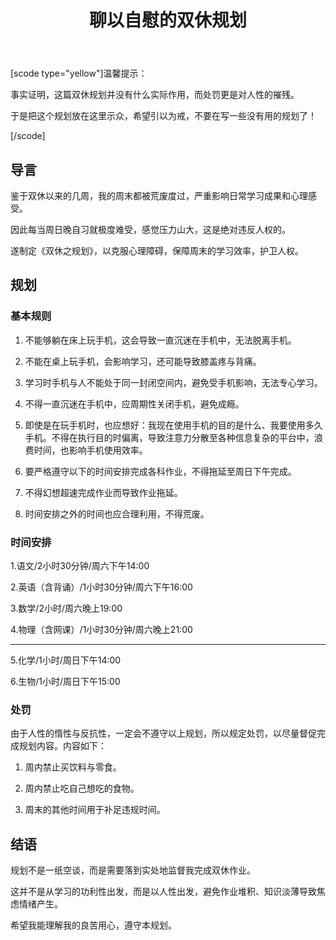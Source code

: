 ﻿---
published: 2025-04-05T10:50:00.000Z
title: 聊以自慰的双休规划
slug: liaoyiziweideshuangxiuguihua
description: scodetypeyellow温馨提示事实证明，这篇双休规划
tags: [随笔]
featured: false
draft: false
excerpt: scodetypeyellow温馨提示事实证明，这篇双休规划并没有什么实际作用，而处罚更是对人性的摧残。于是把这个规划放在这里示众，希望引以为戒，不要在写一些没有用的规划了！scode导言鉴于双休以来
---

[scode type="yellow"]温馨提示：

事实证明，这篇双休规划并没有什么实际作用，而处罚更是对人性的摧残。

于是把这个规划放在这里示众，希望引以为戒，不要在写一些没有用的规划了！

[/scode]

## 导言

鉴于双休以来的几周，我的周末都被荒废度过，严重影响日常学习成果和心理感受。



因此每当周日晚自习就极度难受，感觉压力山大，这是绝对违反人权的。



遂制定《双休之规划》，以克服心理障碍，保障周末的学习效率，护卫人权。



## 规划

### 基本规则

1. 不能够躺在床上玩手机，这会导致一直沉迷在手机中，无法脱离手机。

2. 不能在桌上玩手机，会影响学习，还可能导致膝盖疼与背痛。

3. 学习时手机与人不能处于同一封闭空间内，避免受手机影响，无法专心学习。

4. 不得一直沉迷在手机中，应周期性关闭手机，避免成瘾。

5. 即使是在玩手机时，也应想好：我现在使用手机的目的是什么、我要使用多久手机。不得在执行目的时偏离，导致注意力分散至各种信息复杂的平台中，浪费时间，也影响手机使用效率。

6. 要严格遵守以下的时间安排完成各科作业，不得拖延至周日下午完成。

7. 不得幻想超速完成作业而导致作业拖延。

8. 时间安排之外的时间也应合理利用，不得荒废。



### 时间安排

1.语文/2小时30分钟/周六下午14:00

2.英语（含背诵）/1小时30分钟/周六下午16:00

3.数学/2小时/周六晚上19:00

4.物理（含网课）/1小时30分钟/周六晚上21:00



------



5.化学/1小时/周日下午14:00

6.生物/1小时/周日下午15:00



### 处罚

由于人性的惰性与反抗性，一定会不遵守以上规划，所以规定处罚，以尽量督促完成规划内容。内容如下：

1. 周内禁止买饮料与零食。

2. 周内禁止吃自己想吃的食物。

3. 周末的其他时间用于补足违规时间。



## 结语

规划不是一纸空谈，而是需要落到实处地监督我完成双休作业。



这并不是从学习的功利性出发，而是以人性出发，避免作业堆积、知识淡薄导致焦虑情绪产生。



希望我能理解我的良苦用心，遵守本规划。
